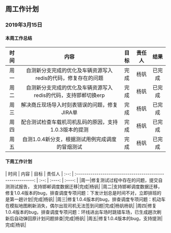 ﻿## 周工作计划

### 2019年3月15日

#### 本周工作总结

| 时间 |                            内容                             | 目标 | 责任人 |  结果  |
| :--: | :---------------------------------------------------------: | :--: | :----: | :----: |
| 周一 |   自测新分支完成的优化及车辆资源写入redis的代码，修复存在的问题 | 完成 | 杨钒 | 已完成 |
| 周二 |   自测新分支完成的优化及车辆资源写入redis的代码，支持邯郸切换erp | 完成 | 杨钒 | 已完成 |
| 周三 |   解决商丘现场导入时刻表错误的问题，修复JIRA单| 完成 | 杨钒 | 已完成 |
| 周四 |   配合测试检查车载机司机乱码的原因，支持1.0.3版本的提测| 完成 | 杨钒 | 已完成 |
| 周五 |   自测1.0.4新分支，根据测试用例完成调度的冒烟测试 | 完成 | 杨钒 | 已完成 |

#### 下周工作计划

| 时间 |                            内容                             | 目标 | 责任人 
| :--: | :---------------------------------------------------------: | :--: | :----: | :----: |
|周一|修复测试过程中存在的问题，提交自测测试报告， 支持邯郸调度数据迁移|完成|杨钒|
|周二|支持邯郸调度数据迁移，修复1.0.4版本的bug，排查调度专项问题：下发计划总是时间不对，立即排班的是第一趟计划|完成|杨钒|
|周三|修复1.0.4版本的bug，排查调度专项问题：机动车在模拟地图刷新消失，偶尔出现司机无法签到问题|完成|杨钒杨钒|
|周四|修复1.0.4版本的bug，排查调度专项问题：环线进出车场时跳错车场，已生成趟次刷新后自动弹回原计划问题排查|完成|杨钒|
|周五|修复1.0.4版本的bug，支持提测|完成|杨钒|

